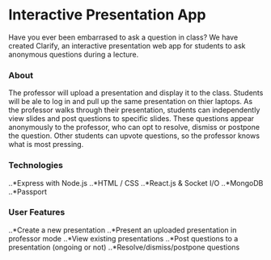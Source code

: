# Interactive Presentation App

Have you ever been embarrased to ask a question in class? We have created Clarify, an interactive presentation web app for students to ask anonymous questions during a lecture.

<h3> About </h3>
  
The professor will upload a presentation and display it to the class. Students will be ale to log in and pull up the same presentation on thier laptops. As the professor walks through their presentation, students can independently view slides and post questions to specific slides. These questions appear anonymously to the professor, who can opt to resolve, dismiss or postpone the question. Other students can upvote questions, so the professor knows what is most pressing. 

<h3> Technologies </h3>

..*Express with Node.js 
..*HTML / CSS
..*React.js & Socket I/O
..*MongoDB
..*Passport

<h3> User Features </h3>

..*Create a new presentation
..*Present an uploaded presentation in professor mode
..*View existing presentations
..*Post questions to a presentation (ongoing or not)
..*Resolve/dismiss/postpone questions

